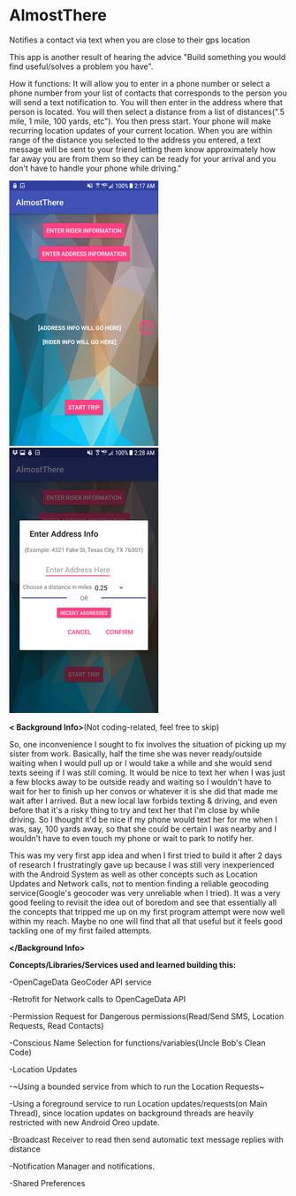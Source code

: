 # AlmostThere
Notifies a contact via text when you are close to their gps location

This app is another result of hearing the advice "Build something you would find useful/solves a problem you have".

How it functions: It will allow you to enter in a phone number or select a phone number from your list of contacts that corresponds to the person you will send a text notification to. You will then enter in the address where that person is located. You will then select a distance from a list of distances(".5 mile, 1 mile, 100 yards, etc"). You then press start. Your phone will make recurring location updates of your current location. When you are within range of the distance you selected to the address you entered, a text message will be sent to your friend letting them know approximately how far away you are from them so they can be ready for your arrival and you don't have to handle your phone while driving."

![screenshot](/rsz_screenshot_20180104-021741.png) ![screenshot2](/rsz_screenshot_20180104-022859.png)

**< Background Info>**(Not coding-related, feel free to skip)

So, one inconvenience I sought to fix involves the situation of picking up my sister from work. Basically, half the time she was never ready/outside waiting when I would pull up or I would take a while and she would send texts seeing if I was still coming. It would be nice to text her when I was just a few blocks away to be outside ready and waiting so I wouldn't have to wait for her to finish up her convos or whatever it is she did that made me wait after I arrived. But a new local law forbids texting & driving, and even before that it's a risky thing to try and text her that I'm close by while driving. So I thought it'd be nice if my phone would text her for me when I was, say, 100 yards away, so that she could be certain I was nearby and I wouldn't have to even touch my phone or wait to park to notify her. 

This was my very first app idea and when I first tried to build it after 2 days of research I frustratingly gave up because I was still very inexperienced with the Android System as well as other concepts such as Location Updates and Network calls, not to mention finding a reliable geocoding service(Google's geocoder was very unreliable when I tried). It was a very good feeling to revisit the idea out of boredom and see that essentially all the concepts that tripped me up on my first program attempt were now well within my reach. Maybe no one will find that all that useful but it feels good tackling one of my first failed attempts. 

**</Background Info>**

**Concepts/Libraries/Services used and learned building this:**

-OpenCageData GeoCoder API service

-Retrofit for Network calls to OpenCageData API

-Permission Request for Dangerous permissions(Read/Send SMS, Location Requests, Read Contacts)

-Conscious Name Selection for functions/variables(Uncle Bob's Clean Code)

-Location Updates 

-~Using a bounded service from which to run the Location Requests~

-Using a foreground service to run Location updates/requests(on Main Thread), since location updates on background threads are heavily
restricted with new Android Oreo update.

-Broadcast Receiver to read then send automatic text message replies with distance

-Notification Manager and notifications. 

-Shared Preferences
